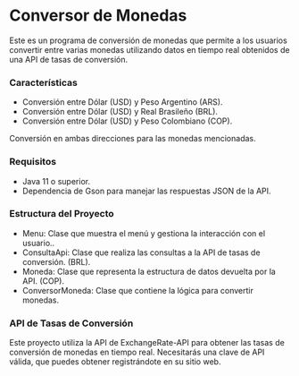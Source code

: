 <h1> Conversor de Monedas </h1>
 
Este es un programa de conversión de monedas que permite a los usuarios convertir entre varias monedas utilizando datos en tiempo real obtenidos de una API de tasas de conversión.

<h3>Características</h3>
<ul>
  <li>Conversión entre Dólar (USD) y Peso Argentino (ARS).</li>
  <li>Conversión entre Dólar (USD) y Real Brasileño (BRL).</li>
  <li>Conversión entre Dólar (USD) y Peso Colombiano (COP).</li>
</ul>
 Conversión en ambas direcciones para las monedas mencionadas.

<h3>Requisitos</h3>
<ul>
  <li>Java 11 o superior.</li>
  <li>Dependencia de Gson para manejar las respuestas JSON de la API.</li>
  </ul>


<h3>Estructura del Proyecto</h3>
<ul>
  <li>Menu: Clase que muestra el menú y gestiona la interacción con el usuario..</li>
  <li>ConsultaApi: Clase que realiza las consultas a la API de tasas de conversión. (BRL).</li>
  <li>Moneda: Clase que representa la estructura de datos devuelta por la API. (COP).</li>
  <li>ConversorMoneda: Clase que contiene la lógica para convertir monedas.</li>
</ul>



<h3>API de Tasas de Conversión</h3>
Este proyecto utiliza la API de ExchangeRate-API para obtener las tasas de conversión de monedas en tiempo real. Necesitarás una clave de API válida, que puedes obtener registrándote en su sitio web.
